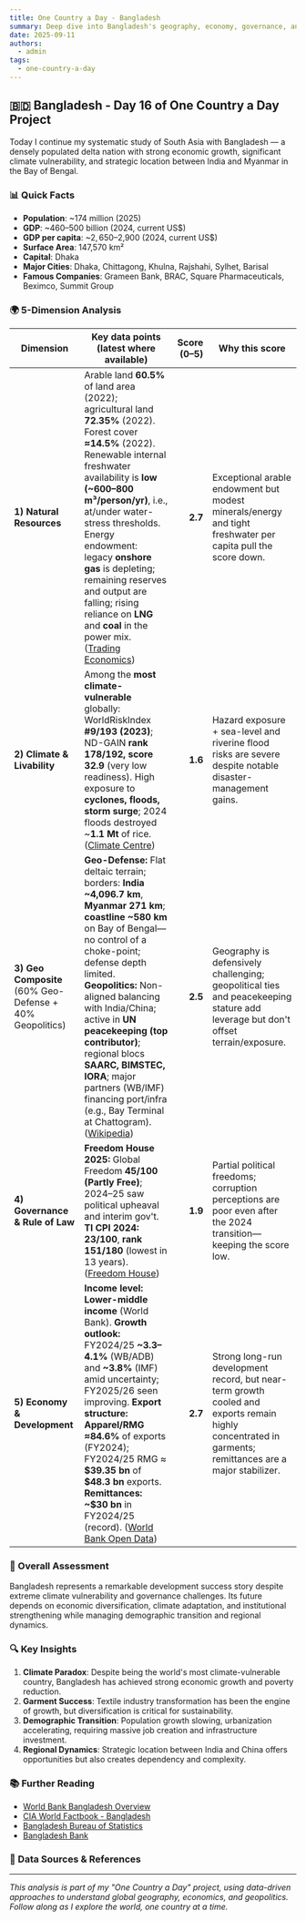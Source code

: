 ```yaml
---
title: One Country a Day - Bangladesh
summary: Deep dive into Bangladesh's geography, economy, governance, and strategic position using the 5-dimension framework
date: 2025-09-11
authors:
  - admin
tags:
  - one-country-a-day
---
```


## 🇧🇩 Bangladesh - Day 16 of One Country a Day Project

Today I continue my systematic study of South Asia with Bangladesh — a densely populated delta nation with strong economic growth, significant climate vulnerability, and strategic location between India and Myanmar in the Bay of Bengal.

### 📊 Quick Facts
- **Population**: ~174 million (2025)
- **GDP**: ~$460–$500 billion (2024, current US$)
- **GDP per capita**: ~$2,650–$2,900 (2024, current US$)
- **Surface Area**: 147,570 km²
- **Capital**: Dhaka
- **Major Cities**: Dhaka, Chittagong, Khulna, Rajshahi, Sylhet, Barisal
- **Famous Companies**: Grameen Bank, BRAC, Square Pharmaceuticals, Beximco, Summit Group

### 🌍 5-Dimension Analysis

| Dimension                                                | Key data points (latest where available)                                                                                                                                                                                                                                                                                                                                                                                                                                                                                                                                     | Score (0–5) | Why this score                                                                                                                                          |
| -------------------------------------------------------- | ------------------------------------------------------------------------------------------------------------------------------------------------------------------------------------------------------------------------------------------------------------------------------------------------------------------------------------------------------------------------------------------------------------------------------------------------------------------------------------------------------------ | ----------: | ------------------------------------------------------------------------------------------------------------------------------------------------------- |
| **1) Natural Resources**                                 | Arable land **60.5%** of land area (2022); agricultural land **72.35%** (2022). Forest cover **≈14.5%** (2022). Renewable internal freshwater availability is **low (\~600–800 m³/person/yr)**, i.e., at/under water-stress thresholds. Energy endowment: legacy **onshore gas** is depleting; remaining reserves and output are falling; rising reliance on **LNG** and **coal** in the power mix. ([Trading Economics][1])                 |     **2.7** | Exceptional arable endowment but modest minerals/energy and tight freshwater per capita pull the score down.                                            |
| **2) Climate & Livability**                              | Among the **most climate-vulnerable** globally: WorldRiskIndex **#9/193 (2023)**; ND-GAIN **rank 178/192, score 32.9** (very low readiness). High exposure to **cyclones, floods, storm surge**; 2024 floods destroyed \~**1.1 Mt** of rice. ([Climate Centre][2])                                                                                                                                                                           |     **1.6** | Hazard exposure + sea-level and riverine flood risks are severe despite notable disaster-management gains.                                              |
| **3) Geo Composite** (60% Geo-Defense + 40% Geopolitics) | **Geo-Defense:** Flat deltaic terrain; borders: **India \~4,096.7 km**, **Myanmar 271 km**; **coastline \~580 km** on Bay of Bengal—no control of a choke-point; defense depth limited. **Geopolitics:** Non-aligned balancing with India/China; active in **UN peacekeeping (top contributor)**; regional blocs **SAARC, BIMSTEC, IORA**; major partners (WB/IMF) financing port/infra (e.g., Bay Terminal at Chattogram). ([Wikipedia][3]) |     **2.5** | Geography is defensively challenging; geopolitical ties and peacekeeping stature add leverage but don't offset terrain/exposure.                        |
| **4) Governance & Rule of Law**                          | **Freedom House 2025:** Global Freedom **45/100 (Partly Free)**; 2024–25 saw political upheaval and interim gov't. **TI CPI 2024:** **23/100**, **rank 151/180** (lowest in 13 years). ([Freedom House][4])                                                                                                                                                                                                                                  |     **1.9** | Partial political freedoms; corruption perceptions are poor even after the 2024 transition—keeping the score low.                                       |
| **5) Economy & Development**                             | **Income level:** **Lower-middle income** (World Bank). **Growth outlook:** FY2024/25 **\~3.3–4.1%** (WB/ADB) and **\~3.8%** (IMF) amid uncertainty; FY2025/26 seen improving. **Export structure:** **Apparel/RMG ≈84.6%** of exports (FY2024); FY2024/25 RMG ≈ **\$39.35 bn** of **\$48.3 bn** exports. **Remittances:** **\~\$30 bn** in FY2024/25 (record). ([World Bank Open Data][5])                                                  |     **2.7** | Strong long-run development record, but near-term growth cooled and exports remain highly concentrated in garments; remittances are a major stabilizer. |

### 🎯 Overall Assessment

Bangladesh represents a remarkable development success story despite extreme climate vulnerability and governance challenges. Its future depends on economic diversification, climate adaptation, and institutional strengthening while managing demographic transition and regional dynamics.

### 🔍 Key Insights

1. **Climate Paradox**: Despite being the world's most climate-vulnerable country, Bangladesh has achieved strong economic growth and poverty reduction.
2. **Garment Success**: Textile industry transformation has been the engine of growth, but diversification is critical for sustainability.
3. **Demographic Transition**: Population growth slowing, urbanization accelerating, requiring massive job creation and infrastructure investment.
4. **Regional Dynamics**: Strategic location between India and China offers opportunities but also creates dependency and complexity.

### 📚 Further Reading

- [World Bank Bangladesh Overview](https://www.worldbank.org/en/country/bangladesh)
- [CIA World Factbook - Bangladesh](https://www.cia.gov/the-world-factbook/countries/bangladesh/)
- [Bangladesh Bureau of Statistics](http://bbs.gov.bd/)
- [Bangladesh Bank](https://www.bb.org.bd/)

### 🔗 Data Sources & References

[1]: https://tradingeconomics.com/bangladesh/arable-land-percent-of-land-area-wb-data.html?utm_source=chatgpt.com "Bangladesh - Arable Land (% Of Land Area) - 2025 Data ..."
[2]: https://www.climatecentre.org/wp-content/uploads/RCCC-ICRC-Country-profiles-Bangladesh_2022-V6.pdf?utm_source=chatgpt.com "Bangladesh"
[3]: https://en.wikipedia.org/wiki/The_Economist_Democracy_Index?utm_source=chatgpt.com "The Economist Democracy Index"
[4]: https://freedomhouse.org/country/bangladesh/freedom-world/2025 "Bangladesh: Freedom in the World 2025 Country Report | Freedom House"
[5]: https://data.worldbank.org/?locations=BD-XN&utm_source=chatgpt.com "Data for Bangladesh, Lower middle income"

---

*This analysis is part of my "One Country a Day" project, using data-driven approaches to understand global geography, economics, and geopolitics. Follow along as I explore the world, one country at a time.*
